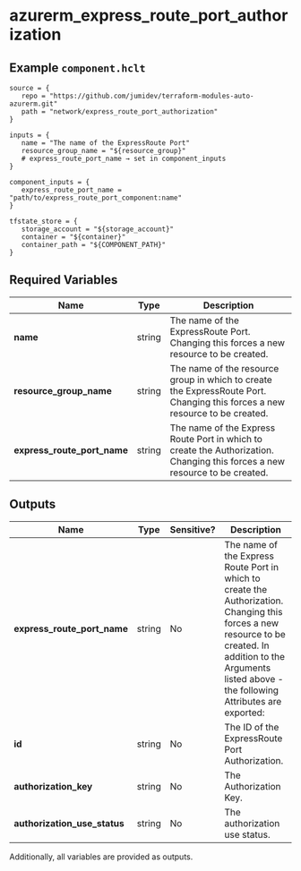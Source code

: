 # azurerm_express_route_port_authorization



## Example `component.hclt`

```hcl
source = {
   repo = "https://github.com/jumidev/terraform-modules-auto-azurerm.git"   
   path = "network/express_route_port_authorization"   
}

inputs = {
   name = "The name of the ExpressRoute Port"   
   resource_group_name = "${resource_group}"   
   # express_route_port_name → set in component_inputs
}

component_inputs = {
   express_route_port_name = "path/to/express_route_port_component:name"   
}

tfstate_store = {
   storage_account = "${storage_account}"   
   container = "${container}"   
   container_path = "${COMPONENT_PATH}"   
}

```

## Required Variables

| Name | Type |  Description |
| ---- | --------- |  ----------- |
| **name** | string |  The name of the ExpressRoute Port. Changing this forces a new resource to be created. | 
| **resource_group_name** | string |  The name of the resource group in which to create the ExpressRoute Port. Changing this forces a new resource to be created. | 
| **express_route_port_name** | string |  The name of the Express Route Port in which to create the Authorization. Changing this forces a new resource to be created. | 



## Outputs

| Name | Type | Sensitive? | Description |
| ---- | ---- | --------- | --------- |
| **express_route_port_name** | string | No  | The name of the Express Route Port in which to create the Authorization. Changing this forces a new resource to be created. In addition to the Arguments listed above - the following Attributes are exported: | 
| **id** | string | No  | The ID of the ExpressRoute Port Authorization. | 
| **authorization_key** | string | No  | The Authorization Key. | 
| **authorization_use_status** | string | No  | The authorization use status. | 

Additionally, all variables are provided as outputs.
